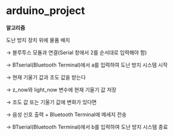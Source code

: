 # arduino_project

**알고리즘**

도난 방지 장치 위에 물품 배치

→  블루투스 모듈과 연결(Serial 창에서 2를 순서대로 입력해야 함)

→  BTserial(Bluetooth Terminal)에서 a를 입력하여 도난 방지 시스템 시작

→ 현재 기울기 값과 조도 값을 받는다 

→ z_now와 light_now 변수에 현재 기울기 값 저장  

→ 조도 값 또는 기울기 값에 변화가 있다면

→ 음성 신호 출력 + Bluetooth Terminal에 메세지 전송

→ BTserial(Bluetooth Terminal)에서 b를 입력하여 도난 방지 시스템 종료